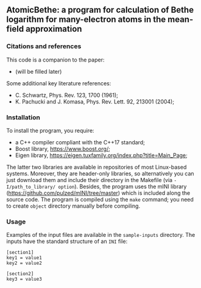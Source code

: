 ## AtomicBethe: a program for calculation of Bethe logarithm for many-electron atoms in the mean-field approximation

### Citations and references

This code is a companion to the paper:
- (will be filled later)

Some additional key literature references:
- C. Schwartz, Phys. Rev. 123, 1700 (1961);
- K. Pachucki and J. Komasa, Phys. Rev. Lett. 92, 213001 (2004);

### Installation

To install the program, you require:
- a C++ compiler compliant with the C++17 standard;
- Boost library, https://www.boost.org/;
- Eigen library, https://eigen.tuxfamily.org/index.php?title=Main_Page;

The latter two libraries are available in repositories of most Linux-based systems. Moreover, they are header-only libraries, so alternatively you can just download them and include their directory in the Makefile (via `-I/path_to_library/ option`). Besides, the program uses the mINI library (https://github.com/pulzed/mINI/tree/master) which is included along the source code. The program is compiled using the `make` command; you need to create `object` directory manually before compiling.

### Usage

Examples of the input files are available in the `sample-inputs` directory. The inputs have the standard structure of an `INI` file:

```
[section1]
key1 = value1
key2 = value2

[section2]
key3 = value3
```
